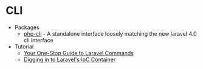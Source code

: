 # CLI
* Packages
    - [php-cli](http://goo.gl/j0goMq) - A standalone interface loosely matching the new laravel 4.0 cli interface
* Tutorial
    - [Your One-Stop Guide to Laravel Commands](http://goo.gl/gwfuLs)
    - [Digging in to Laravel's IoC Container](http://goo.gl/0ulJME)
